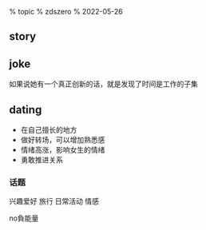 % topic
% zdszero
% 2022-05-26

## story

## joke

如果说她有一个真正创新的话，就是发现了时间是工作的子集

## dating

* 在自己擅长的地方
* 做好转场，可以增加熟悉感
* 情绪高涨，影响女生的情绪
* 勇敢推进关系

### 话题

兴趣爱好
旅行
日常活动
情感

no負能量
